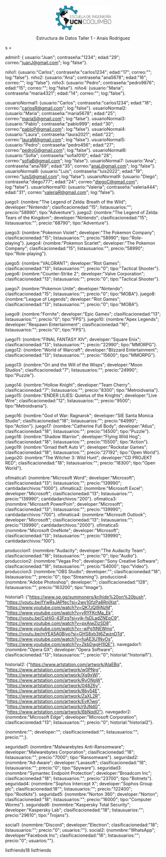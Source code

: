 <!-- PROJECT LOGO -->
<br />
<div align="center">
    <img src="logo.png" alt="Logo" width="180" height="80">
    
  <p align="center">
    Estructura de Datos Taller 1 - Anais Rodriguez
  </p>
</div>
s
=

admin1: { usuario:"Juan"; contraseña:"1234"; edad:"29"; correo:"juanJ@gmail.com"; log:"false"}.

niño1: {usuario:"Carlos"; contraseña:"carlos1234"; edad:"17"; correo:""; log:"false"}.
niño2: {usuario:"Ana"; contraseña:"ana5678"; edad:"16"; correo:""; log:"false"}.
niño3: {usuario:"Pedro"; contraseña:"pedro9876"; edad:"15"; correo:""; log:"false"}.
niño4: {usuario:"Maria"; contraseña:"maria4321"; edad:"14"; correo:""; log:"false"}.

usuarioNormal1: {usuario:"Carlos"; contraseña:"carlos1234"; edad:"18"; correo:"carlosR@gmail.com"; log:"false"}.
usuarioNormal2: {usuario:"Maria"; contraseña:"maria5678"; edad:"25"; correo:"mariaS@gmail.com"; log:"false"}.
usuarioNormal3: {usuario:"Pablo"; contraseña:"pablo999"; edad:"30"; correo:"pabloP@gmail.com"; log:"false"}.
usuarioNormal4: {usuario:"Laura"; contraseña:"laura2021"; edad:"22"; correo:"lauraM@gmail.com"; log:"false"}.
usuarioNormal5: {usuario:"Pedro"; contraseña:"pedro456"; edad:"27"; correo:"pedroG@gmail.com"; log:"false"}.
usuarioNormal6: {usuario:"Sofia"; contraseña:"sofia1010"; edad:"28"; correo:"sofiaB@gmail.com"; log:"false"}.
usuarioNormal7: {usuario:"Ana"; contraseña:"ana789"; edad:"35"; correo:"anaL@gmail.com"; log:"false"}.
usuarioNormal8: {usuario:"Luis"; contraseña:"luis2022"; edad:"19"; correo:"luisS@gmail.com"; log:"false"}.
usuarioNormal9: {usuario:"Diego"; contraseña:"diego777"; edad:"24"; correo:"diegoC@gmail.com"; log:"false"}.
usuarioNormal10: {usuario:"Valeria"; contraseña:"valeria444"; edad:"31"; correo:"valeriaR@gmail.com"; log:"false"}.

juego1: {nombre:"The Legend of Zelda: Breath of the Wild"; developer:"Nintendo"; clasificacionedad:"15"; listausuarios:""; precio:"58990"; tipo:"Adventure"}.
juego2: {nombre:"The Legend of Zelda: Tears of the Kingdom"; developer:"Nintendo"; clasificacionedad:"15"; listausuarios:""; precio:"68790"; tipo:"Adventure"}.

juego3: {nombre:"Pokemon Violet"; developer:"The Pokemon Company"; clasificacionedad:"15"; listausuarios:""; precio:"58990"; tipo:"Role-playing"}.
juego4: {nombre:"Pokemon Scarlet"; developer:"The Pokemon Company"; clasificacionedad:"15"; listausuarios:""; precio:"58990"; tipo:"Role-playing"}.

juego5: {nombre:"VALORANT"; developer:"Riot Games"; clasificacionedad:"13"; listausuarios:""; precio:"0"; tipo:"Tactical Shooter"}.
juego6: {nombre:"Counter-Strike 2"; developer:"Valve Corporation"; clasificacionedad:"13"; listausuarios:""; precio:"0"; tipo:"Tactical Shooter"}.

juego7: {nombre:"Pokemon Unite"; developer:"Nintendo"; clasificacionedad:"15"; listausuarios:""; precio:"0"; tipo:"MOBA"}.
juego8: {nombre:"League of Legends"; developer:"Riot Games"; clasificacionedad:"13"; listausuarios:""; precio:"0"; tipo:"MOBA"}.

juego9: {nombre:"Fornite"; developer:"Epic Games"; clasificacionedad:"13"; listausuarios:""; precio:"0"; tipo:"FPS"}.
juego10: {nombre:"Apex Legends"; developer:"Respawn Entertainment"; clasificacionedad:"16"; listausuarios:""; precio:"0"; tipo:"FPS"}.

juego11: {nombre:"FINAL FANTASY XIV"; developer:"Square Enix"; clasificacionedad:"13"; listausuarios:""; precio:"22990"; tipo:"MMORPG"}.
juego12: {nombre:"World of Warcraft"; developer:"Blizzard Entertainment"; clasificacionedad:"13"; listausuarios:""; precio:"15600"; tipo:"MMORPG"}.

juego13: {nombre:"Ori and the Will of the Wisps"; developer:"Moon Studios"; clasificacionedad:"7"; listausuarios:""; precio:"24990"; tipo:"Puzzle"}.

juego14: {nombre:"Hollow Knight"; developer:"Team Cherry"; clasificacionedad:"7"; listausuarios:""; precio:"8300"; tipo:"Metroidvania"}.
juego15: {nombre:"ENDER LILIES: Quietus of the Knights"; developer:"Live Wire"; clasificacionedad:"12"; listausuarios:""; precio:"9500"; tipo:"Metroidvania"}.

juego16: {nombre:"God of War: Ragnarok"; developer:"SIE Santa Monica Studio"; clasificacionedad:"18"; listausuarios:""; precio:"64990"; tipo:"Action"}.
juego17: {nombre:"Catherine Full Body"; developer:"Atlus"; clasificacionedad:"18"; listausuarios:""; precio:"14500"; tipo:"Puzzle"}.
juego18: {nombre:"Shadow Warrior"; developer:"Flying Wild Hog"; clasificacionedad:"18"; listausuarios:""; precio:"15500"; tipo:"Action"}.
juego19: {nombre:"Grnad theft Auto V"; developer:"Rockstar Games"; clasificacionedad:"18"; listausuarios:""; precio:"27192"; tipo:"Open World"}.
juego20: {nombre:"The Witcher 3: Wild Hunt"; developer:"CD PROJEKT RED"; clasificacionedad:"18"; listausuarios:""; precio:"18300"; tipo:"Open World"}.

ofimatica1: {nommbre:"Microsoft Word"; developer:"Microsoft"; clasificacionedad:"13"; listausuarios:""; precio:"139990"; cantidadarchivos:"1000"}.
ofimatica2: {nommbre:"Microsoft Excel"; developer:"Microsoft"; clasificacionedad:"13"; listausuarios:""; precio:"139990"; cantidadarchivos:"200"}.
ofimatica3: {nommbre:"Microsoft PowerPoin"; developer:"Microsoft"; clasificacionedad:"13"; listausuarios:""; precio:"139990"; cantidadarchivos:"700"}.
ofimatica4: {nommbre:"Microsoft Outlook"; developer:"Microsoft"; clasificacionedad:"13"; listausuarios:""; precio:"139990"; cantidadarchivos:"2000"}.
ofimatica5: {nommbre:"Microsoft OneNote"; developer:"Microsoft"; clasificacionedad:"13"; listausuarios:""; precio:"139990"; cantidadarchivos:"100"}.

produccion1: {nommbre:"Audacity"; developer:"The Audacity Team"; clasificacionedad:"18"; listausuarios:""; precio:"0"; tipo:"Audio"}.
produccion2: {nommbre:"Vegas Pro"; developer:"Sony Creative Software"; clasificacionedad:"18"; listausuarios:""; precio:"54000"; tipo:"Video"}.
produccion3: {nommbre:"OBS Studio"; developer:""; clasificacionedad:"18"; listausuarios:""; precio:"0"; tipo:"Streaming"}.
produccion4: {nommbre:"Adobe Photoshop"; developer:""; clasificacionedad:"128"; listausuarios:""; precio:"163200"; tipo:"Image"}.

historial1: {"https://www.op.gg/summoners/kr/hide%20on%20bush",
                            "https://youtu.be/fYwRsJAPfec?si=2wv1GfzPa8RnlXpt",
                            "https://www.youtube.com/watch?v=QK7JQl9jNzM",
                            "https://www.youtube.com/watch?v=yRYFKcMa_Ek",
                            "https://youtu.be/CsHiG-43Fzg?si=vjk-fsDLadZNEpC9",
                            "https://www.youtube.com/watch?v=pxAiwZlzSD8",
                            "https://www.youtube.com/watch?v=-wPg1tNEWmo",
                            "https://youtu.be/mYEA5A0Bjyo?si=GHS8xb3t6ZwznDTd",
                            "https://www.youtube.com/watch?v=fuAE3U1NvOs",
                            "https://www.youtube.com/watch?v=ZkbDwgH1lQE"}.
navegador1: {nommbre:"Opera GX"; developer:"Opera Software"; clasificacionedad:"13"; listausuarios:""; precio:"0"; historial:"historial1"}.

historial2: {"https://www.artstation.com/artwork/AlaEBq",
                            "https://www.artstation.com/artwork/w0PNrg",
                            "https://www.artstation.com/artwork/Xg9xWl",
                            "https://www.artstation.com/artwork/RyONoW",
                            "https://www.artstation.com/artwork/048Z6y",
                            "https://www.artstation.com/artwork/8by54E",
                            "https://www.artstation.com/artwork/ZaXL2R",
                            "https://www.artstation.com/artwork/EvK1wq",
                            "https://www.artstation.com/artwork/r9JNdG",
                            "https://www.artstation.com/artwork/6bNqdO"}.
navegador2: {nommbre:"Microsoft Edge"; developer:"Microsoft Corporation"; clasificacionedad:"13"; listausuarios:""; precio:"0"; historial:"historial2"}.

{nommbre:""; developer:""; clasificacionedad:""; listausuarios:""; precio:"";}.

seguridad1: {nommbre:"Malwarebytes Anti-Ransomware"; developer:"Malwarebytes Corporation"; clasificacionedad:"18"; listausuarios:""; precio:"7000"; tipo:"Ransomware"}.
seguridad2: {nommbre:"Ad-Aware"; developer:"Lavasoft"; clasificacionedad:"18"; listausuarios:""; precio:"0"; tipo:"Spyware"}.
seguridad3: {nommbre:"Symantec Endpoint Protection"; developer:"Broadcom Inc"; clasificacionedad:"18"; listausuarios:""; precio:"23700"; tipo:"Botnets"}.
seguridad4: {nommbre:"Sophos Intercept X"; developer:"Sophos Group plc"; clasificacionedad:18""; listausuarios:""; precio:"122400"; tipo:"Rootkits"}.
seguridad5: {nommbre:"Norton 360"; developer:"Norton"; clasificacionedad:"18"; listausuarios:""; precio:"16000"; tipo:"Computer Worms"}.
seguridad6: {nommbre:"Kaspersky Total Security"; developer:"Kaspersky Lab"; clasificacionedad:"18"; listausuarios:""; precio:"29610"; tipo:"Trojans"}.

social1: {nommbre:"Discord"; developer:"Electron"; clasificacionedad:"18"; listausuarios:""; precio:"0"; usuarios:""}.
social2: {nommbre:"WhatsApp"; developer"Facebook Inc"; clasificacionedad:"16"; listausuarios:""; precio:"0"; usuarios:""}.

listfriends18
listfriends

